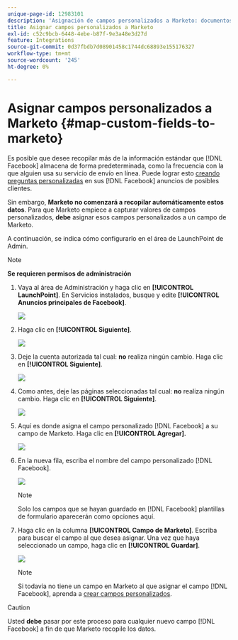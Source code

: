 ```yaml
---
unique-page-id: 12983101
description: 'Asignación de campos personalizados a Marketo: documentos de Marketo, documentación del producto'
title: Asignar campos personalizados a Marketo
exl-id: c52c9bcb-6448-4ebe-b87f-9e3a48e3d27d
feature: Integrations
source-git-commit: 0d37fbdb7d08901458c1744dc68893e155176327
workflow-type: tm+mt
source-wordcount: '245'
ht-degree: 0%

---
```


# Asignar campos personalizados a Marketo {#map-custom-fields-to-marketo}

Es posible que desee recopilar más de la información estándar que [!DNL Facebook] almacena de forma predeterminada, como la frecuencia con la que alguien usa su servicio de envío en línea. Puede lograr esto [creando preguntas personalizadas](https://www.facebook.com/business/help/774623835981457?helpref=uf_permalink) en sus [!DNL Facebook] anuncios de posibles clientes.

Sin embargo, **Marketo no comenzará a recopilar automáticamente estos datos**. Para que Marketo empiece a capturar valores de campos personalizados, **debe** asignar esos campos personalizados a un campo de Marketo.

A continuación, se indica cómo configurarlo en el área de LaunchPoint de Admin.

>[!NOTE]
>
>**Se requieren permisos de administración**

1. Vaya al área de Administración y haga clic en **[!UICONTROL LaunchPoint]**. En Servicios instalados, busque y edite **[!UICONTROL Anuncios principales de Facebook]**.

   ![](assets/image2017-10-24-9-3a32-3a16.png)

1. Haga clic en **[!UICONTROL Siguiente]**.

   ![](assets/image2017-10-24-14-3a55-3a13.png)

1. Deje la cuenta autorizada tal cual: **no** realiza ningún cambio. Haga clic en **[!UICONTROL Siguiente]**.

   ![](assets/image2017-10-24-14-3a56-3a48.png)

1. Como antes, deje las páginas seleccionadas tal cual: **no** realiza ningún cambio. Haga clic en **[!UICONTROL Siguiente]**.

   ![](assets/image2017-10-24-15-3a0-3a54.png)

1. Aquí es donde asigna el campo personalizado [!DNL Facebook] a su campo de Marketo. Haga clic en **[!UICONTROL Agregar].**

   ![](assets/image2017-10-24-9-3a33-3a49.png)

1. En la nueva fila, escriba el nombre del campo personalizado [!DNL Facebook].

   ![](assets/image2017-10-24-9-3a37-3a3.png)

   >[!NOTE]
   >
   >Solo los campos que se hayan guardado en [!DNL Facebook] plantillas de formulario aparecerán como opciones aquí.

1. Haga clic en la columna **[!UICONTROL Campo de Marketo]**. Escriba para buscar el campo al que desea asignar. Una vez que haya seleccionado un campo, haga clic en **[!UICONTROL Guardar]**.

   ![](assets/image2017-10-24-11-3a16-3a42.png)

   >[!NOTE]
   >
   >Si todavía no tiene un campo en Marketo al que asignar el campo [!DNL Facebook], aprenda a [crear campos personalizados](/help/marketo/product-docs/administration/field-management/create-a-custom-field-in-marketo.md).

>[!CAUTION]
>
>Usted **debe** pasar por este proceso para cualquier nuevo campo [!DNL Facebook] a fin de que Marketo recopile los datos.
